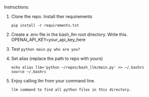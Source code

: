

Instructions:
1. Clone the repo. Install ther requirements
   ```
   pip install -r requirements.txt
   ```
2. Create a .env file in the bash_llm root directory. Write this.
    OPENAI_API_KEY=your_api_key_here

3. Test `python main.py who are you?`
4. Set alias  (replace the path to repo with yours)
    ```
    echo alias llm='python ~/repos/bash_llm/main.py' >> ~/.bashrc
    source ~/.bashrc
    ```
5. Enjoy calling llm from your command line.
    ```
    llm command to find all python files in this directory.
    ```
